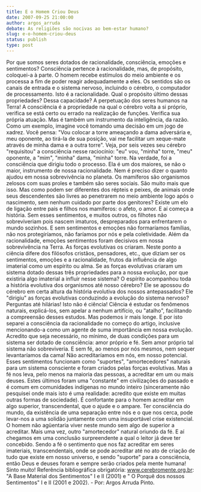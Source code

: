 ```yaml
---
title: E o Homem Criou Deus
date: 2007-09-25 21:00:00
author: argos_arruda
debate: As religiões são nocivas ao bem-estar humano?
slug: e-o-homem-criou-deus
status: publish 
type: post
---
```


Por que somos seres dotados de racionalidade, consciência, emoções e sentimentos? Consciência pertence à racionalidade, mas, de propósito, coloquei-a à parte. O homem recebe estímulos do meio ambiente e os processa a fim de poder reagir adequadamente a eles. Os sentidos são os canais de entrada e o sistema nervoso, incluindo o cérebro, o computador de processamento. Isto é a racionalidade. Qual o propósito último dessas propriedades? Dessa capacidade? A perpetuação dos seres humanos na Terra! A consciência é a propriedade na qual o cérebro volta a si próprio, verifica se está certo ou errado na realização de funções. Verifica sua própria atuação. Mas é também um instrumento da inteligência, da razão. Como um exemplo, imagine você tomando uma decisão em um jogo de xadrez. Você pensa: "Vou colocar a torre ameaçando a dama adversária e, meu oponente, ao tirá-la de sua posição, vai me facilitar um xeque-mate através de minha dama e a outra torre". Veja, por seis vezes seu cérebro "requisitou" a consciência nesse raciocínio: "eu" vou, "minha" torre, "meu" oponente, a "mim", "minha" dama, "minha" torre. Na verdade, foi a consciência que dirigiu todo o processo. Ela é um dos maiores, se não o maior, instrumento de nossa racionalidade. Nem é preciso dizer o quanto ajudou em nossa sobrevivência no planeta. Os mamíferos são organismos zelosos com suas proles e também são seres sociais. São muito mais que isso. Mas como podem ser diferentes dos répteis e peixes, de animais onde seus descendentes são livres ao penetrarem no meio ambiente logo após o nascimento, sem nenhum cuidado por parte dos genitores? Existe um elo de ligação entre pais e filhos nos mamíferos: o afeto, o amor. E aí começa a história. Sem esses sentimentos, e muitos outros, os filhotes não sobreviveriam pois nascem imaturos, despreparados para enfrentarem o mundo sozinhos. E sem sentimentos e emoções não formaríamos famílias, não nos protegiríamos, não faríamos por nós e pela coletividade. Além da racionalidade, emoções sentimentos foram decisivos em nossa sobrevivência na Terra. As forças evolutivas os criaram. Neste ponto a ciência difere dos filósofos cristãos, pensadores, etc., que diziam ser os sentimentos, emoções e a racionalidade, frutos da influência de algo imaterial como um espírito ou alma. Se as forças evolutivas criaram um sistema dotado dessas três propriedades para a nossa evolução, por que existiria algo imaterial a influir nesse sistema? O espírito acompanhou toda a história evolutiva dos organismos até nosso cérebro? Ele se apossou do cérebro em certa altura da história evolutiva dos nossos antepassados? Ele "dirigiu" as forças evolutivas conduzindo a evolução do sistema nervoso? Perguntas até hilárias! Isto não é ciência! Ciência é estudar os fenômenos naturais, explicá-los, sem apelar a nenhum artifício, ou "atalho", facilitando a compreensão desses estudos. Mas podemos ir mais longe. E por isto separei a consciência da racionalidade no começo do artigo, inclusive mencionando-a como um agente de suma importância em nossa evolução. Acredito que seja necessário, no mínimo, de duas condições para um sistema ser dotado de consciência: amor próprio e fé. Sem amor próprio tal sistema não sobreviveria. E sem fé, ao menos por nós mesmos, nem sequer levantaríamos da cama! Não acreditaríamos em nós, em nosso potencial. Esses sentimentos funcionam como "suportes", "amortecedores" naturais para um sistema consciente e foram criados pelas forças evolutivas. Mas a fé nos leva, pelo menos na maioria das pessoas, a acreditar em um ou mais deuses. Estes últimos foram uma "constante" em civilizações do passado e é comum em comunidades indígenas no mundo inteiro (sinceramente não pesquisei onde mais isto é uma realidade: acredito que existe em muitas outras formas de sociedade). É confortante para o homem acreditar em algo superior, transcendental, que o ajude e o ampare. Ter consciência do mundo, da existência de uma separação entre nós e o que nos cerca, pode levar-nos a uma solidão juntamente com uma insuportável crise existencial. O homem não agüentaria viver neste mundo sem algo de superior a acreditar. Mais uma vez, outro "amortecedor" natural oriundo da fé. E aí chegamos em uma conclusão surpreendente a qual o leitor já deve ter concebido. Sendo a fé o sentimento que nos faz acreditar em seres imateriais, transcendentais, onde se pode acreditar até no ato de criação de tudo que existe em nosso universo, e sendo "suporte" para a consciência, então Deus e deuses foram e sempre serão criados pela mente humana! Sinto muito! Referência bibliográfica obrigatória: www.cerebromente.org.br: "A Base Material dos Sentimentos" I e II (2001) e " O Porquê dos nossos Sentimentos" I e II (2001 e 2002). - Por: Argos Arruda Pinto.
